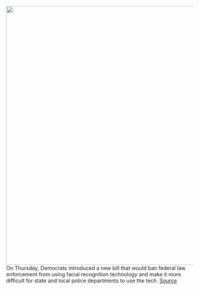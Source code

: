 <img src='https://cdn.vox-cdn.com/thumbor/dir3bM9XSrcDLvQhqrSSXyKdpXI=/0x0:2040x1360/1200x800/filters:focal(857x517:1183x843)/cdn.vox-cdn.com/uploads/chorus_image/image/66982255/acastro_180730_1777_facial_recognition_0003.0.jpg' width='700px' /><br/>
On Thursday, Democrats introduced a new bill that would ban federal law enforcement from using facial recognition technology and make it more difficult for state and local police departments to use the tech.
<a href='https://www.theverge.com/2020/6/25/21303355/facial-recognition-ed-markey-ayanna-pressley-ban-federal-agencies-fed-law-enforcement'> Source <a/>